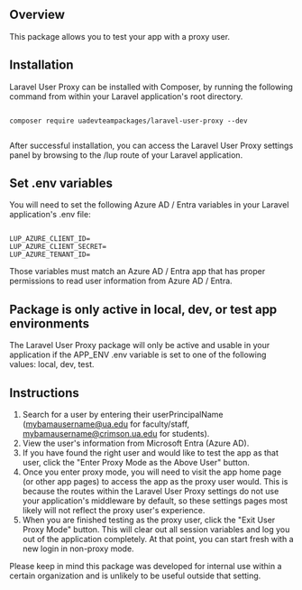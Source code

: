
## Overview

This package allows you to test your app with a proxy user.


## Installation

Laravel User Proxy can be installed with Composer, by running the following command from within your Laravel application's root directory.

```

composer require uadevteampackages/laravel-user-proxy --dev


```

After successful installation, you can access the Laravel User Proxy settings panel by browsing to the /lup route of your Laravel application.


## Set .env variables

You will need to set the following Azure AD / Entra variables in your Laravel application's .env file:

```

LUP_AZURE_CLIENT_ID=
LUP_AZURE_CLIENT_SECRET=
LUP_AZURE_TENANT_ID=

```

Those variables must match an Azure AD / Entra app that has proper permissions to read user information from Azure AD / Entra.



## Package is only active in local, dev, or test app environments 

The Laravel User Proxy package will only be active and usable in your application if the APP_ENV .env variable is set to one of the following values:  local, dev, test.



## Instructions


1. Search for a user by entering their userPrincipalName (mybamausername@ua.edu for faculty/staff, mybamausername@crimson.ua.edu for students).
2. View the user's information from Microsoft Entra (Azure AD).
3. If you have found the right user and would like to test the app as that user, click the "Enter Proxy Mode as the Above User" button.
4. Once you enter proxy mode, you will need to visit the app home page (or other app pages) to access the app as the proxy user would. This is because the routes within the Laravel User Proxy settings do not use your application's middleware by default, so these settings pages most likely will not reflect the proxy user's experience.
5. When you are finished testing as the proxy user, click the "Exit User Proxy Mode" button. This will clear out all session variables and log you out of the application completely. At that point, you can start fresh with a new login in non-proxy mode.

Please keep in mind this package was developed for internal use within a certain organization and is unlikely to be useful outside that setting.


